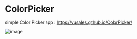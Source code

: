 # ColorPicker
simple Color Picker app :  https://vusales.github.io/ColorPicker/

![image](https://user-images.githubusercontent.com/58183073/132948506-b6d0b9c3-14ed-4a6b-9119-4bdad67f4bc0.png)

